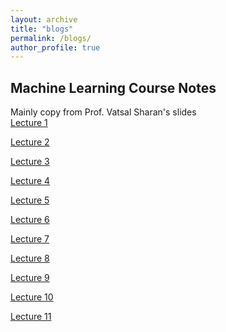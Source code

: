 ```yaml
---
layout: archive
title: "blogs"
permalink: /blogs/
author_profile: true
---
```


<h2> Machine Learning Course Notes </h2>

<p>
Mainly copy from Prof. Vatsal Sharan's slides<br>
<a href="https://weijingmin2000.github.io/files/Lecture 1 - ML Framework, Linear Regression and Optimization Methods.pdf" class="btn btn--success">Lecture 1</a></p>

<a href="https://weijingmin2000.github.io/files/Lecture 2 - Perceptron and Logistic Regression.pdf" class="btn btn--success">Lecture 2</a></p>

<a href="https://weijingmin2000.github.io/files/Lecture 3 - Generalization, Overfitting and Regularization.pdf" class="btn btn--success">Lecture 3</a></p>

<a href="https://weijingmin2000.github.io/files/Lecture 4 - Regularization and Kernel Methods.pdf" class="btn btn--success">Lecture 4</a></p>

<a href="https://weijingmin2000.github.io/files/files/Lecture 5 - SVMs.pdf" class="btn btn--success">Lecture 5</a></p>

<a href="https://weijingmin2000.github.io/files/Lecture 6 - Multiclass Classification and Nerual Network.pdf" class="btn btn--success">Lecture 6</a></p>

<a href="https://weijingmin2000.github.io/files/Lecture 7 - CNN, Markov Models and RNN.pdf" class="btn btn--success">Lecture 7</a></p>

<a href="https://weijingmin2000.github.io/files/Lecture 8 - Decision Trees and Ensumble Learning.pdf" class="btn btn--success">Lecture 8</a></p>

<a href="https://weijingmin2000.github.io/files/Lecture 9 - PCA.pdf" class="btn btn--success">Lecture 9</a></p>

<a href="https://weijingmin2000.github.io/files/Lecture 10 - K-Means, GMM and EM.pdf" class="btn btn--success">Lecture 10</a></p>

<a href="https://weijingmin2000.github.io/files/Lecture 11 - KDE, Naive Bayes and Multi-armed Bandits.pdf" class="btn btn--success">Lecture 11</a></p>